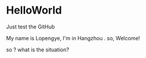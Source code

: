 # HelloWorld
Just test the GitHub


My name is Lopengye, I'm in Hangzhou . so, Welcome!

so ? what is the situation?
